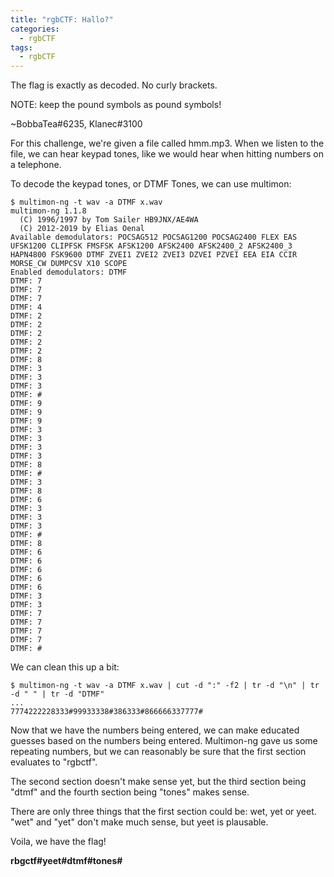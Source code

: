 ```yaml
---
title: "rgbCTF: Hallo?"
categories:
  - rgbCTF
tags:
  - rgbCTF
---
```


The flag is exactly as decoded. No curly brackets.

NOTE: keep the pound symbols as pound symbols!

~BobbaTea#6235, Klanec#3100


For this challenge, we're given a file called hmm.mp3. When we listen to the file, we can hear keypad tones, like we would hear when hitting numbers on a telephone.

To decode the keypad tones, or DTMF Tones, we can use multimon:

```
$ multimon-ng -t wav -a DTMF x.wav
multimon-ng 1.1.8
  (C) 1996/1997 by Tom Sailer HB9JNX/AE4WA
  (C) 2012-2019 by Elias Oenal
Available demodulators: POCSAG512 POCSAG1200 POCSAG2400 FLEX EAS UFSK1200 CLIPFSK FMSFSK AFSK1200 AFSK2400 AFSK2400_2 AFSK2400_3 HAPN4800 FSK9600 DTMF ZVEI1 ZVEI2 ZVEI3 DZVEI PZVEI EEA EIA CCIR MORSE_CW DUMPCSV X10 SCOPE
Enabled demodulators: DTMF
DTMF: 7
DTMF: 7
DTMF: 7
DTMF: 4
DTMF: 2
DTMF: 2
DTMF: 2
DTMF: 2
DTMF: 2
DTMF: 8
DTMF: 3
DTMF: 3
DTMF: 3
DTMF: #
DTMF: 9
DTMF: 9
DTMF: 9
DTMF: 3
DTMF: 3
DTMF: 3
DTMF: 3
DTMF: 8
DTMF: #
DTMF: 3
DTMF: 8
DTMF: 6
DTMF: 3
DTMF: 3
DTMF: 3
DTMF: #
DTMF: 8
DTMF: 6
DTMF: 6
DTMF: 6
DTMF: 6
DTMF: 6
DTMF: 3
DTMF: 3
DTMF: 7
DTMF: 7
DTMF: 7
DTMF: 7
DTMF: #
```

We can clean this up a bit:

```
$ multimon-ng -t wav -a DTMF x.wav | cut -d ":" -f2 | tr -d "\n" | tr -d " " | tr -d "DTMF"
...
7774222228333#99933338#386333#866666337777#
```

Now that we have the numbers being entered, we can make educated guesses based on the numbers being entered. Multimon-ng gave us some repeating numbers, but we can reasonably be sure that the first section evaluates to "rgbctf".

The second section doesn't make sense yet, but the third section being "dtmf" and the fourth section being "tones" makes sense. 

There are only three things that the first section could be: wet, yet or yeet. "wet" and "yet" don't make much sense, but yeet is plausable.

Voila, we have the flag!

**rbgctf#yeet#dtmf#tones#**
